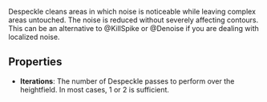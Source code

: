 Despeckle cleans areas in which noise is noticeable while leaving complex areas untouched. The noise is reduced without severely affecting contours. This can be an alternative to @KillSpike or @Denoise if you are dealing with localized noise.

## Properties

- **Iterations**: The number of Despeckle passes to perform over the heightfield. In most cases, 1 or 2 is sufficient.
